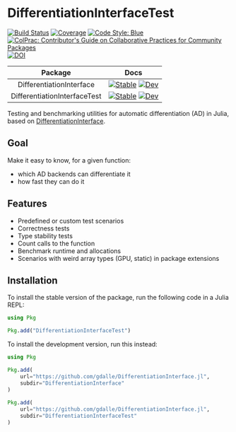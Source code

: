 # DifferentiationInterfaceTest

[![Build Status](https://github.com/gdalle/DifferentiationInterface.jl/actions/workflows/Test.yml/badge.svg?branch=main)](https://github.com/gdalle/DifferentiationInterface.jl/actions/workflows/Test.yml?query=branch%3Amain)
[![Coverage](https://codecov.io/gh/gdalle/DifferentiationInterface.jl/branch/main/graph/badge.svg?flag=DIT)](https://app.codecov.io/gh/gdalle/DifferentiationInterface.jl)
[![Code Style: Blue](https://img.shields.io/badge/code%20style-blue-4495d1.svg)](https://github.com/invenia/BlueStyle)
[![ColPrac: Contributor's Guide on Collaborative Practices for Community Packages](https://img.shields.io/badge/ColPrac-Contributor's%20Guide-blueviolet)](https://github.com/SciML/ColPrac)
[![DOI](https://zenodo.org/badge/740973714.svg)](https://zenodo.org/doi/10.5281/zenodo.11092033)

|           Package            |                                                                                                                                                    Docs                                                                                                                                                    |
| :--------------------------: | :--------------------------------------------------------------------------------------------------------------------------------------------------------------------------------------------------------------------------------------------------------------------------------------------------------: |
|   DifferentiationInterface   |   [![Stable](https://img.shields.io/badge/docs-stable-blue.svg)](https://gdalle.github.io/DifferentiationInterface.jl/DifferentiationInterface/stable/)     [![Dev](https://img.shields.io/badge/docs-dev-blue.svg)](https://gdalle.github.io/DifferentiationInterface.jl/DifferentiationInterface/dev/)   |
| DifferentiationInterfaceTest | [![Stable](https://img.shields.io/badge/docs-stable-blue.svg)](https://gdalle.github.io/DifferentiationInterface.jl/DifferentiationInterfaceTest/stable/) [![Dev](https://img.shields.io/badge/docs-dev-blue.svg)](https://gdalle.github.io/DifferentiationInterface.jl/DifferentiationInterfaceTest/dev/) |

Testing and benchmarking utilities for automatic differentiation (AD) in Julia, based on [DifferentiationInterface](https://github.com/gdalle/DifferentiationInterface.jl/tree/main/DifferentiationInterface).

## Goal

Make it easy to know, for a given function:

- which AD backends can differentiate it
- how fast they can do it

## Features

- Predefined or custom test scenarios
- Correctness tests
- Type stability tests
- Count calls to the function
- Benchmark runtime and allocations
- Scenarios with weird array types (GPU, static) in package extensions

## Installation

To install the stable version of the package, run the following code in a Julia REPL:

```julia
using Pkg

Pkg.add("DifferentiationInterfaceTest")
```

To install the development version, run this instead:

```julia
using Pkg

Pkg.add(
    url="https://github.com/gdalle/DifferentiationInterface.jl",
    subdir="DifferentiationInterface"
)
    
Pkg.add(
    url="https://github.com/gdalle/DifferentiationInterface.jl",
    subdir="DifferentiationInterfaceTest"
)
```
